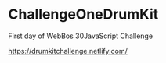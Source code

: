 # ChallengeOneDrumKit
First day of WebBos 30JavaScript Challenge 

https://drumkitchallenge.netlify.com/
